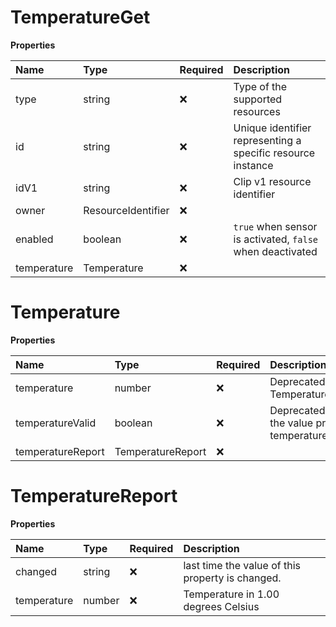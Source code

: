 # TemperatureGet

**Properties**

| Name        | Type               | Required | Description                                                    |
| :---------- | :----------------- | :------- | :------------------------------------------------------------- |
| type        | string             | ❌       | Type of the supported resources                                |
| id          | string             | ❌       | Unique identifier representing a specific resource instance    |
| idV1        | string             | ❌       | Clip v1 resource identifier                                    |
| owner       | ResourceIdentifier | ❌       |                                                                |
| enabled     | boolean            | ❌       | `true` when sensor is activated, `false` when deactivated<br/> |
| temperature | Temperature        | ❌       |                                                                |

# Temperature

**Properties**

| Name              | Type              | Required | Description                                                                |
| :---------------- | :---------------- | :------- | :------------------------------------------------------------------------- |
| temperature       | number            | ❌       | Deprecated. Moved to Temperature_report/temperature                        |
| temperatureValid  | boolean           | ❌       | Deprecated. Indication whether the value presented in temperature is valid |
| temperatureReport | TemperatureReport | ❌       |                                                                            |

# TemperatureReport

**Properties**

| Name        | Type   | Required | Description                                      |
| :---------- | :----- | :------- | :----------------------------------------------- |
| changed     | string | ❌       | last time the value of this property is changed. |
| temperature | number | ❌       | Temperature in 1.00 degrees Celsius              |
